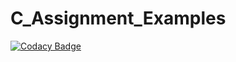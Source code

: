 # C_Assignment_Examples

[![Codacy Badge](https://api.codacy.com/project/badge/Grade/cb58e5b58df347d0911f20beff398014)](https://app.codacy.com/manual/stepin104377/C_Assignment_Examples?utm_source=github.com&utm_medium=referral&utm_content=stepin104377/C_Assignment_Examples&utm_campaign=Badge_Grade_Dashboard)